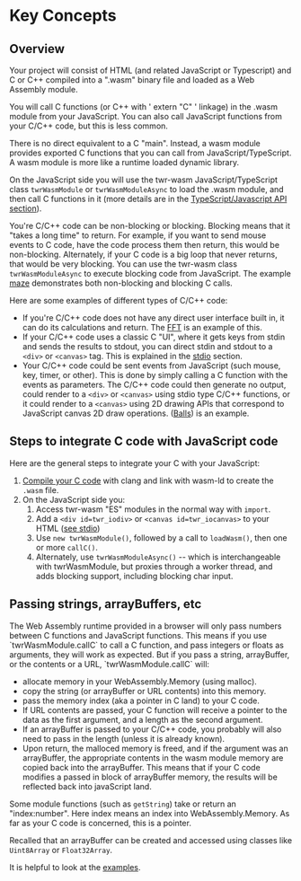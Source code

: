 
<h1>Key Concepts</h1>

<h2>Overview</h2>

Your project will consist of HTML (and related JavaScript or Typescript) and C or C++ compiled into a ".wasm" binary file and loaded as a Web Assembly module. 

You will call C functions (or C++ with ' extern "C" ' linkage) in the .wasm module from your JavaScript.  You can also call JavaScript functions from your C/C++ code, but this is less common.

There is no direct equivalent to a C "main".  Instead, a wasm module provides exported C functions that you can call from JavaScript/TypeScript.  A wasm module is more like a runtime loaded dynamic library.

On the JavaScript side you will use the twr-wasm JavaScript/TypeScript class `twrWasmModule` or `twrWasmModuleAsync` to load the .wasm module, and then call C functions in it (more details are in the [TypeScript/Javascript API section](../api/api-typescript.md)).

You're C/C++ code can be non-blocking or blocking.  Blocking means that it "takes a long time" to return.   For example, if you want to send mouse events to C code, have the code process them then return, this would be non-blocking.  Alternately, if your C code is a big loop that never returns, that would be very blocking.   You can use the twr-wasm class `twrWasmModuleAsync` to execute blocking code from JavaScript.  The example [maze](../examples/examples-maze.md) demonstrates both non-blocking and blocking C calls.

Here are some examples of different types of C/C++ code:

- If you're C/C++ code does not have any direct user interface built in, it can do its calculations and return.  The [FFT](../examples/examples-fft.md) is an example of this.  
- If your C/C++ code uses a classic C "UI", where it gets keys from stdin and sends the results to stdout, you can direct stdin and stdout to a `<div>` or `<canvas>` tag.  This is explained in the [stdio](../gettingstarted/stdio.md) section.
- Your C/C++ code could be sent events from JavaScript (such mouse, key, timer, or other). This is done by simply calling a C function with the events as parameters.  The C/C++ code could then generate no output, could render to a `<div>` or `<canvas>` using stdio type C/C++ functions, or it could render to a `<canvas>` using 2D drawing APIs that correspond to JavaScript canvas 2D draw operations.  ([Balls](../examples/examples-balls.md)) is an example.

<h2>Steps to integrate C code with JavaScript code</h2>

Here are the general steps to integrate your C with your JavaScript:

1. [Compile your C code](compiler-opts.md) with clang and link with wasm-ld to create the `.wasm` file.
2. On the JavaScript side you:
    1. Access twr-wasm "ES" modules in the normal way with `import`. 
    2. Add a `<div id=twr_iodiv>` or `<canvas id=twr_iocanvas>` to your HTML ([see stdio](stdio.md))
    3. Use `new twrWasmModule()`, followed by a call to `loadWasm()`, then one or more `callC()`.
    4. Alternately, use `twrWasmModuleAsync()` -- which is interchangeable with twrWasmModule, but proxies through a worker thread, and adds blocking support, including blocking char input.

<h2>Passing strings, arrayBuffers, etc</h2>
The Web Assembly runtime provided in a browser will only pass numbers between C functions and JavaScript functions.  This means if you use `twrWasmModule.callC` to call a C function, and pass integers or floats as arguments, they will work as expected.  But if you pass a string,  arrayBuffer, or the contents or a URL, `twrWasmModule.callC` will:

-  allocate memory in your WebAssembly.Memory (using malloc).
-  copy the string (or  arrayBuffer or URL contents) into this memory.
-  pass the memory index (aka a pointer in C land) to your C code. 
-  If URL contents are passed, your C function will receive a pointer to the data as the first argument, and a length as the second argument.
-  If an arrayBuffer is passed to your C/C++ code, you probably will also need to pass in the length (unless it is already known).
-  Upon return, the malloced memory is freed, and if the argument was an arrayBuffer, the appropriate contents in the wasm module memory are copied back into the arrayBuffer.   This means that if your C code modifies a passed in block of arrayBuffer memory, the results will be reflected back into javaScript land. 

Some module functions (such as `getString`) take or return an "index:number".  Here index means an index into WebAssembly.Memory.  As far as your C code is concerned, this is a pointer.

Recalled that an arrayBuffer can be created and accessed using classes like `Uint8Array` or `Float32Array`.

It is helpful to look at the [examples](../examples/examples-overview.md).
